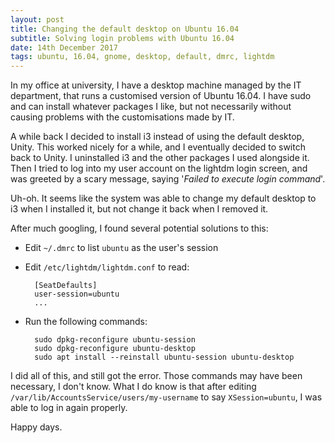 ```yaml
---
layout: post
title: Changing the default desktop on Ubuntu 16.04
subtitle: Solving login problems with Ubuntu 16.04
date: 14th December 2017
tags: ubuntu, 16.04, gnome, desktop, default, dmrc, lightdm
---
```


In my office at university, I have a desktop machine managed by the IT department, that runs a customised version of Ubuntu 16.04. I have sudo and can install whatever packages I like, but not necessarily without causing problems with the customisations made by IT.

A while back I decided to install i3 instead of using the default desktop, Unity. This worked nicely for a while, and I eventually decided to switch back to Unity. I uninstalled i3 and the other packages I used alongside it. Then I tried to log into my user account on the lightdm login screen, and was greeted by a scary message, saying '_Failed to execute login command_'.

Uh-oh. It seems like the system was able to change my default desktop to i3 when I installed it, but not change it back when I removed it.

After much googling, I found several potential solutions to this:

- Edit `~/.dmrc` to list `ubuntu` as the user's session
- Edit `/etc/lightdm/lightdm.conf` to read:

        [SeatDefaults]
        user-session=ubuntu
        ...

- Run the following commands:

        sudo dpkg-reconfigure ubuntu-session
        sudo dpkg-reconfigure ubuntu-desktop
        sudo apt install --reinstall ubuntu-session ubuntu-desktop

I did all of this, and still got the error. Those commands may have been necessary, I don't know. What I do know is that after editing `/var/lib/AccountsService/users/my-username` to say `XSession=ubuntu`, I was able to log in again properly.

Happy days.

